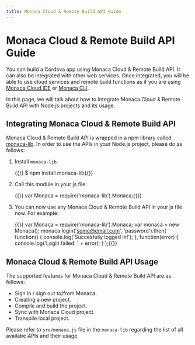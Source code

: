 ```yaml
---
title: Monaca Cloud & Remote Build API Guide
---
```


# Monaca Cloud & Remote Build API Guide

You can build a Cordova app using Monaca Cloud & Remote Build API. It
can also be integrated with other web services. Once integrated, you
will be able to use cloud services and remote build functions as if you
are using [Monaca Cloud IDE](/en/monaca_ide) or [Monaca CLI](/en/monaca_cli).

In this page, we will talk about how to integrate Monaca Cloud & Remote
Build API with Node.js projects and its usage.

## Integrating Monaca Cloud & Remote Build API

Monaca Cloud & Remote Build API is wrapped in a npm library called
[monaca-lib](https://github.com/monaca/monaca-lib). In order to use the
APIs in your Node.js project, please do as follows:

1.  Install `monaca-lib`.

    {{<highlight bash>}}
    $ npm install monaca-lib{{</highlight>}}

2.  Call this module in your js file:

    {{<highlight javascript>}}
    var Monaca = require('monaca-lib').Monaca;{{</highlight>}}

3.  You can now use any Monaca Cloud & Remote Build API in your js file
    now. For example:

    {{<highlight javascript>}}
    var Monaca = require('monaca-lib').Monaca;
    var monaca = new Monaca();
    monaca.login('some@email.com', 'password').then(
        function() {
            console.log('Succesfully logged in!');
        },
        function(error) {
            console.log('Login failed: ' + error);
        }
    );{{</highlight>}}

## Monaca Cloud & Remote Build API Usage

The supported features for Monaca Cloud & Remote Build API are as
follows:

-   Sign in / sign out to/from Monaca.
-   Creating a new project.
-   Compile and build the project.
-   Sync with Monaca Cloud project.
-   Transpile local project.

Please refer to `src/monaca.js` file in the `monaca-lib` regarding the
list of all availabe APIs and their usage.

